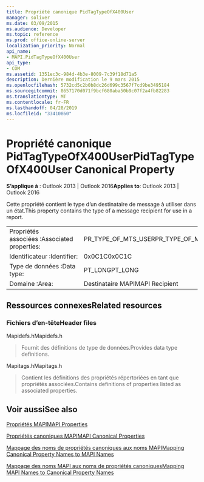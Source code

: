 ```yaml
---
title: Propriété canonique PidTagTypeOfX400User
manager: soliver
ms.date: 03/09/2015
ms.audience: Developer
ms.topic: reference
ms.prod: office-online-server
localization_priority: Normal
api_name:
- MAPI.PidTagTypeOfX400User
api_type:
- COM
ms.assetid: 1351ec3c-984d-4b3e-8009-7c39f18d71a5
description: Dernière modification le 9 mars 2015
ms.openlocfilehash: 5732cd5c2b0b8dc26d699c3567f7cd9be3495184
ms.sourcegitcommit: 8657170d071f9bcf680aba50b9c07f2a4fb82283
ms.translationtype: MT
ms.contentlocale: fr-FR
ms.lasthandoff: 04/28/2019
ms.locfileid: "33410860"
---
```

# <a name="pidtagtypeofx400user-canonical-property"></a><span data-ttu-id="66426-103">Propriété canonique PidTagTypeOfX400User</span><span class="sxs-lookup"><span data-stu-id="66426-103">PidTagTypeOfX400User Canonical Property</span></span>

  
  
<span data-ttu-id="66426-104">**S’applique à** : Outlook 2013 | Outlook 2016</span><span class="sxs-lookup"><span data-stu-id="66426-104">**Applies to**: Outlook 2013 | Outlook 2016</span></span> 
  
<span data-ttu-id="66426-105">Cette propriété contient le type d’un destinataire de message à utiliser dans un état.</span><span class="sxs-lookup"><span data-stu-id="66426-105">This property contains the type of a message recipient for use in a report.</span></span>
  
|||
|:-----|:-----|
|<span data-ttu-id="66426-106">Propriétés associées :</span><span class="sxs-lookup"><span data-stu-id="66426-106">Associated properties:</span></span>  <br/> |<span data-ttu-id="66426-107">PR_TYPE_OF_MTS_USER</span><span class="sxs-lookup"><span data-stu-id="66426-107">PR_TYPE_OF_MTS_USER</span></span>  <br/> |
|<span data-ttu-id="66426-108">Identificateur :</span><span class="sxs-lookup"><span data-stu-id="66426-108">Identifier:</span></span>  <br/> |<span data-ttu-id="66426-109">0x0C1C</span><span class="sxs-lookup"><span data-stu-id="66426-109">0x0C1C</span></span>  <br/> |
|<span data-ttu-id="66426-110">Type de données :</span><span class="sxs-lookup"><span data-stu-id="66426-110">Data type:</span></span>  <br/> |<span data-ttu-id="66426-111">PT_LONG</span><span class="sxs-lookup"><span data-stu-id="66426-111">PT_LONG</span></span>  <br/> |
|<span data-ttu-id="66426-112">Domaine :</span><span class="sxs-lookup"><span data-stu-id="66426-112">Area:</span></span>  <br/> |<span data-ttu-id="66426-113">Destinataire MAPI</span><span class="sxs-lookup"><span data-stu-id="66426-113">MAPI Recipient</span></span>  <br/> |
   
## <a name="related-resources"></a><span data-ttu-id="66426-114">Ressources connexes</span><span class="sxs-lookup"><span data-stu-id="66426-114">Related resources</span></span>

### <a name="header-files"></a><span data-ttu-id="66426-115">Fichiers d’en-tête</span><span class="sxs-lookup"><span data-stu-id="66426-115">Header files</span></span>

<span data-ttu-id="66426-116">Mapidefs.h</span><span class="sxs-lookup"><span data-stu-id="66426-116">Mapidefs.h</span></span>
  
> <span data-ttu-id="66426-117">Fournit des définitions de type de données.</span><span class="sxs-lookup"><span data-stu-id="66426-117">Provides data type definitions.</span></span>
    
<span data-ttu-id="66426-118">Mapitags.h</span><span class="sxs-lookup"><span data-stu-id="66426-118">Mapitags.h</span></span>
  
> <span data-ttu-id="66426-119">Contient les définitions des propriétés répertoriées en tant que propriétés associées.</span><span class="sxs-lookup"><span data-stu-id="66426-119">Contains definitions of properties listed as associated properties.</span></span>
    
## <a name="see-also"></a><span data-ttu-id="66426-120">Voir aussi</span><span class="sxs-lookup"><span data-stu-id="66426-120">See also</span></span>



[<span data-ttu-id="66426-121">Propriétés MAPI</span><span class="sxs-lookup"><span data-stu-id="66426-121">MAPI Properties</span></span>](mapi-properties.md)
  
[<span data-ttu-id="66426-122">Propriétés canoniques MAPI</span><span class="sxs-lookup"><span data-stu-id="66426-122">MAPI Canonical Properties</span></span>](mapi-canonical-properties.md)
  
[<span data-ttu-id="66426-123">Mappage des noms de propriétés canoniques aux noms MAPI</span><span class="sxs-lookup"><span data-stu-id="66426-123">Mapping Canonical Property Names to MAPI Names</span></span>](mapping-canonical-property-names-to-mapi-names.md)
  
[<span data-ttu-id="66426-124">Mappage des noms MAPI aux noms de propriétés canoniques</span><span class="sxs-lookup"><span data-stu-id="66426-124">Mapping MAPI Names to Canonical Property Names</span></span>](mapping-mapi-names-to-canonical-property-names.md)

